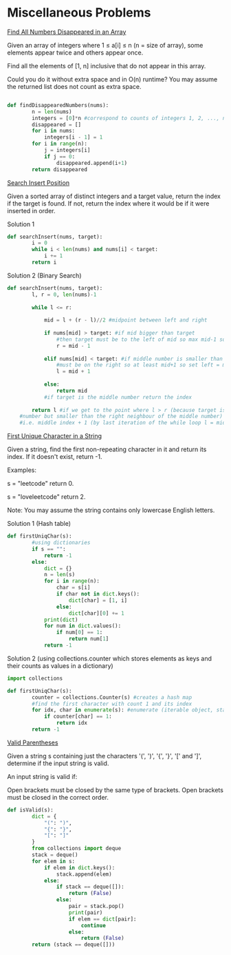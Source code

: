 # Miscellaneous Problems

[Find All Numbers Disappeared in an Array](https://leetcode.com/problems/find-all-numbers-disappeared-in-an-array/)

Given an array of integers where 1 ≤ a[i] ≤ n (n = size of array), some elements appear twice and others appear once.

Find all the elements of [1, n] inclusive that do not appear in this array.

Could you do it without extra space and in O(n) runtime? You may assume the returned list does not count as extra space.

```python

def findDisappearedNumbers(nums):
        n = len(nums) 
        integers = [0]*n #correspond to counts of integers 1, 2, ..., n
        disappeared = []
        for i in nums:
            integers[i - 1] = 1
        for i in range(n):
            j = integers[i]
            if j == 0:
                disappeared.append(i+1)
        return disappeared

```

[Search Insert Position](https://leetcode.com/problems/search-insert-position/)

Given a sorted array of distinct integers and a target value, return the index if the target is found. If not, return the index where it would be if it were inserted in order.

Solution 1
```python
def searchInsert(nums, target):
        i = 0
        while i < len(nums) and nums[i] < target:
            i += 1
        return i
```
Solution 2 (Binary Search)

```python
def searchInsert(nums, target):
        l, r = 0, len(nums)-1
        
        while l <= r:
            
            mid = l + (r - l)//2 #midpoint between left and right
            
            if nums[mid] > target: #if mid bigger than target
                #then target must be to the left of mid so max mid-1 so set right = mid - 1
                r = mid - 1
                
            elif nums[mid] < target: #if middle number is smaller than target then target 
                #must be on the right so at least mid+1 so set left = mid + 1
                l = mid + 1
                
            else:
                return mid
            #if target is the middle number return the index
        
        return l #if we get to the point where l > r (because target is greater than current middle 
    #number but smaller than the right neighbour of the middle number) then return left 
    #i.e. middle index + 1 (by last iteration of the while loop l = mid + 1)
```

[First Unique Character in a String](https://leetcode.com/problems/first-unique-character-in-a-string/)

Given a string, find the first non-repeating character in it and return its index. If it doesn't exist, return -1.

Examples:

s = "leetcode"
return 0.

s = "loveleetcode"
return 2.
 

Note: You may assume the string contains only lowercase English letters.

Solution 1 (Hash table)

```python
def firstUniqChar(s):
        #using dictionaries
        if s == "":
            return -1
        else:
            dict = {}
            n = len(s)
            for i in range(n):
                char = s[i]
                if char not in dict.keys():
                    dict[char] = [1, i]
                else:
                    dict[char][0] += 1
            print(dict)
            for num in dict.values():
                if num[0] == 1:
                    return num[1]
            return -1

```

Solution 2 (using collections.counter which stores elements as keys and their counts as values in a dictionary)

```python
import collections

def firstUniqChar(s):
        counter = collections.Counter(s) #creates a hash map
        #find the first character with count 1 and its index
        for idx, char in enumerate(s): #enumerate (iterable object, start = 0)
            if counter[char] == 1:
                return idx
        return -1
```

[Valid Parentheses](https://leetcode.com/problems/valid-parentheses/)

Given a string s containing just the characters '(', ')', '{', '}', '[' and ']', determine if the input string is valid.

An input string is valid if:

Open brackets must be closed by the same type of brackets.
Open brackets must be closed in the correct order.

```python
def isValid(s):
        dict = {
            "(": ")",
            "{": "}",
            "[": "]"
        }
        from collections import deque
        stack = deque()
        for elem in s:
            if elem in dict.keys():
                stack.append(elem)
            else:
                if stack == deque([]):
                    return (False)
                else:
                    pair = stack.pop()
                    print(pair)
                    if elem == dict[pair]:
                        continue
                    else:
                        return (False)
        return (stack == deque([]))
```